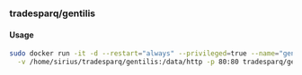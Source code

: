 ### tradesparq/gentilis

#### Usage
```bash
sudo docker run -it -d --restart="always" --privileged=true --name="gentilis" --env=VIRTUAL_HOST=user.albicilla.com \
  -v /home/sirius/tradesparq/gentilis:/data/http -p 80:80 tradesparq/gentilis
```
